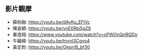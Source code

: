 ## 影片觀摩  
+ 蘇柏融: https://youtu.be/dAvKu_EFlVc  
+ 陳姿穎: https://youtu.be/ynE0Rbi5gZ8  
+ 秦逸翔: https://www.youtube.com/watch?v=oPWOnQnRQDo  
+ 牛繼緯: https://youtu.be/tnvnI3Cgyo4  
+ 黃定鈞: https://youtu.be/OeqrrB_bf30  

